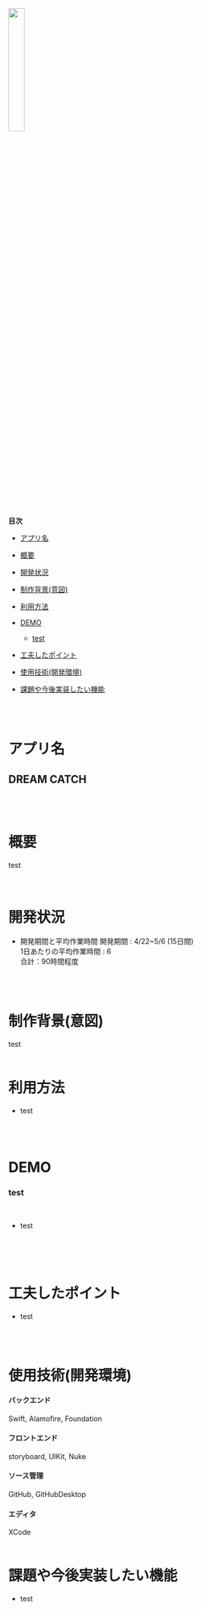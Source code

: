 <img src="https://user-images.githubusercontent.com/78135903/117132418-cafeb580-addd-11eb-914d-81850684e6d8.png" width="25%">
<br>
<br>
<!-- START doctoc -->
<!-- END doctoc -->

**目次**

- [アプリ名](#アプリ名)

- [概要](#概要)

- [開発状況](#開発状況)

- [制作背景(意図)](#制作背景意図)

- [利用方法](#利用方法)

- [DEMO](#DEMO)
  - [test](#test)

- [工夫したポイント](#工夫したポイント)

- [使用技術(開発環境)](#使用技術開発環境)

- [課題や今後実装したい機能](#課題や今後実装したい機能)

<br>
<br>

# アプリ名

## DREAM CATCH
<br>
<br>

# 概要
test<br>
<br>
<br>

# 開発状況
- 開発期間と平均作業時間
開発期間 : 4/22~5/6 (15日間)<br>
1日あたりの平均作業時間 : 6<br>
合計：90時間程度
<br>
<br>

# 制作背景(意図)
test
<br>
<br>

# 利用方法
- test
<br>
<br>

# DEMO

### test
<img src="">
<br>
<br>

- test

<br>
<br>
<br>

# 工夫したポイント
- test

<br>
<br>

# 使用技術(開発環境)

#### バックエンド
Swift, Alamofire, Foundation

#### フロントエンド
storyboard, UIKit, Nuke

#### ソース管理
GitHub, GitHubDesktop

#### エディタ
XCode
<br>
<br>

# 課題や今後実装したい機能
- test
<br>
<br>
